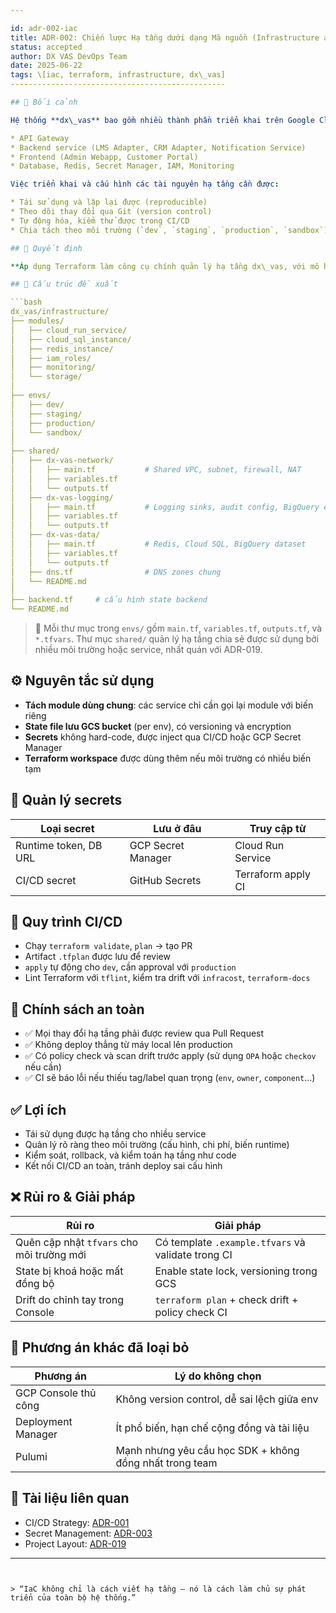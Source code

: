 ```yaml
---

id: adr-002-iac
title: ADR-002: Chiến lược Hạ tầng dưới dạng Mã nguồn (Infrastructure as Code) cho hệ thống dx\_vas
status: accepted
author: DX VAS DevOps Team
date: 2025-06-22
tags: \[iac, terraform, infrastructure, dx\_vas]
------------------------------------------------

## 📌 Bối cảnh

Hệ thống **dx\_vas** bao gồm nhiều thành phần triển khai trên Google Cloud Platform (GCP):

* API Gateway
* Backend service (LMS Adapter, CRM Adapter, Notification Service)
* Frontend (Admin Webapp, Customer Portal)
* Database, Redis, Secret Manager, IAM, Monitoring

Việc triển khai và cấu hình các tài nguyên hạ tầng cần được:

* Tái sử dụng và lặp lại được (reproducible)
* Theo dõi thay đổi qua Git (version control)
* Tự động hóa, kiểm thử được trong CI/CD
* Chia tách theo môi trường (`dev`, `staging`, `production`, `sandbox`)

## 🧠 Quyết định

**Áp dụng Terraform làm công cụ chính quản lý hạ tầng dx\_vas, với mô hình tách module + môi trường, sử dụng thư mục `envs/` để chứa cấu hình theo môi trường, và CI pipeline kiểm soát apply, state và secrets an toàn.**

## 🧱 Cấu trúc đề xuất

```bash
dx_vas/infrastructure/
├── modules/
│   ├── cloud_run_service/
│   ├── cloud_sql_instance/
│   ├── redis_instance/
│   ├── iam_roles/
│   ├── monitoring/
│   └── storage/
│
├── envs/
│   ├── dev/
│   ├── staging/
│   ├── production/
│   └── sandbox/
│
├── shared/
│   ├── dx-vas-network/
│   │   ├── main.tf           # Shared VPC, subnet, firewall, NAT
│   │   ├── variables.tf
│   │   └── outputs.tf
│   ├── dx-vas-logging/
│   │   ├── main.tf           # Logging sinks, audit config, BigQuery export
│   │   ├── variables.tf
│   │   └── outputs.tf
│   ├── dx-vas-data/
│   │   ├── main.tf           # Redis, Cloud SQL, BigQuery dataset
│   │   ├── variables.tf
│   │   └── outputs.tf
│   ├── dns.tf                # DNS zones chung
│   └── README.md
│
├── backend.tf     # cấu hình state backend
└── README.md
```

> 🔁 Mỗi thư mục trong `envs/` gồm `main.tf`, `variables.tf`, `outputs.tf`, và `*.tfvars`. Thư mục `shared/` quản lý hạ tầng chia sẻ được sử dụng bởi nhiều môi trường hoặc service, nhất quán với ADR-019.

## ⚙️ Nguyên tắc sử dụng

* **Tách module dùng chung**: các service chỉ cần gọi lại module với biến riêng
* **State file lưu GCS bucket** (per env), có versioning và encryption
* **Secrets** không hard-code, được inject qua CI/CD hoặc GCP Secret Manager
* **Terraform workspace** được dùng thêm nếu môi trường có nhiều biến tạm

## 🔐 Quản lý secrets

| Loại secret           | Lưu ở đâu          | Truy cập từ        |
| --------------------- | ------------------ | ------------------ |
| Runtime token, DB URL | GCP Secret Manager | Cloud Run Service  |
| CI/CD secret          | GitHub Secrets     | Terraform apply CI |

## 🔄 Quy trình CI/CD

* Chạy `terraform validate`, `plan` → tạo PR
* Artifact `.tfplan` được lưu để review
* `apply` tự động cho `dev`, cần approval với `production`
* Lint Terraform với `tflint`, kiểm tra drift với `infracost`, `terraform-docs`

## 📌 Chính sách an toàn

* ✅ Mọi thay đổi hạ tầng phải được review qua Pull Request
* ✅ Không deploy thẳng từ máy local lên production
* ✅ Có policy check và scan drift trước apply (sử dụng `OPA` hoặc `checkov` nếu cần)
* ✅ CI sẽ báo lỗi nếu thiếu tag/label quan trọng (`env`, `owner`, `component`...)

## ✅ Lợi ích

* Tái sử dụng được hạ tầng cho nhiều service
* Quản lý rõ ràng theo môi trường (cấu hình, chi phí, biến runtime)
* Kiểm soát, rollback, và kiểm toán hạ tầng như code
* Kết nối CI/CD an toàn, tránh deploy sai cấu hình

## ❌ Rủi ro & Giải pháp

| Rủi ro                                    | Giải pháp                                          |
| ----------------------------------------- | -------------------------------------------------- |
| Quên cập nhật `tfvars` cho môi trường mới | Có template `.example.tfvars` và validate trong CI |
| State bị khoá hoặc mất đồng bộ            | Enable state lock, versioning trong GCS            |
| Drift do chỉnh tay trong Console          | `terraform plan` + check drift + policy check CI   |

## 🔄 Phương án khác đã loại bỏ

| Phương án            | Lý do không chọn                                        |
| -------------------- | ------------------------------------------------------- |
| GCP Console thủ công | Không version control, dễ sai lệch giữa env             |
| Deployment Manager   | Ít phổ biến, hạn chế cộng đồng và tài liệu              |
| Pulumi               | Mạnh nhưng yêu cầu học SDK + không đồng nhất trong team |

## 📎 Tài liệu liên quan

* CI/CD Strategy: [ADR-001](./adr-001-ci-cd.md)
* Secret Management: [ADR-003](./adr-003-secrets.md)
* Project Layout: [ADR-019](./adr-019-project-layout.md)

---
```


> “IaC không chỉ là cách viết hạ tầng – nó là cách làm chủ sự phát triển của toàn bộ hệ thống.”
